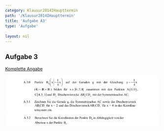 ```yaml
---
category: Klausur2014IHaupttermin
path: '/Klausur2014IHaupttermin'
title: 'Aufgabe A3'
type: 'Aufgabe'

layout: nil
---
```


## Aufgabe 3
<p> <a href="https://www.isb.bayern.de/download/15320/mathematik_i_angabe_ht.pdf"> Komplette Angabe </a> </p>
<img src="./Aufgabenstellungen/2014_mi_ht/mathematik_i_angabe_ht_a3_1.png">
<img src="./Aufgabenstellungen/2014_mi_ht/mathematik_i_angabe_ht_a3_2.png">


